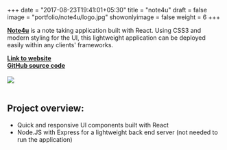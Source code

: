 +++
date = "2017-08-23T19:41:01+05:30"
title = "note4u"
draft = false
image = "portfolio/note4u/logo.jpg"
showonlyimage = false
weight = 6
+++

<p>
<a href="https://note4u.herokuapp.com/" target="_blank"><strong>Note4u</strong></a> is a note taking application built with React. Using CSS3 and modern styling for the UI, this lightweight application can be deployed easily within any clients' frameworks.
</p>

<!--more-->

<div><a href="https://note4u.herokuapp.com/" target="_blank"><strong>Link to website</strong></a></div>
<div><a href="https://github.com/Phongtlam/note4u" target="_blank"><strong>GitHub source code</strong></a></div>

<br>

<div><a href="https://note4u.herokuapp.com/" target="_blank"><img src="/myjourney/portfolio/note4u/screenshot.png"></a></div>

<br>

## Project overview:

- Quick and responsive UI components built with React
- Node.JS with Express for a lightweight back end server (not needed to run the application)
